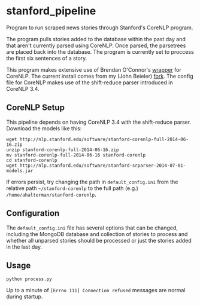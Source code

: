stanford_pipeline
=================

Program to run scraped news stories through Stanford's CoreNLP program.

The program pulls stories added to the database within the past day and that
aren't currently parsed using CoreNLP. Once parsed, the parsetrees are placed
back into the database. The program is currently set to proccess the first six
sentences of a story.

This program makes extensive use of Brendan O'Connor's
[wrapper](https://github.com/brendano/stanford-corepywrapper) for CoreNLP. The
current install comes from my (John Beieler)
[fork](https://github.com/johnb30/stanford-corepywrapper). The config file for
CoreNLP makes use of the shift-reduce parser introduced in CoreNLP 3.4.

CoreNLP Setup
--------

This pipeline depends on having CoreNLP 3.4 with the shift-reduce parser.
Download the models like this:

```
wget http://nlp.stanford.edu/software/stanford-corenlp-full-2014-06-16.zip
unzip stanford-corenlp-full-2014-06-16.zip
mv stanford-corenlp-full-2014-06-16 stanford-corenlp
cd stanford-corenlp
wget http://nlp.stanford.edu/software/stanford-srparser-2014-07-01-models.jar
```

If errors persist, try changing the path in `default_config.ini` from the
relative path `~/stanford-corenlp` to the full path (e.g.)
`/home/ahalterman/stanford-corenlp`.

Configuration
-----------

The `default_config.ini` file has several options that can be changed,
including the MongoDB database and collection of stories to process and whether
all unparsed stories should be processed or just the stories added in the last
day.

Usage
-----

`python process.py`

Up to a minute of `[Errno 111] Connection refused` messages are normal during
startup.
